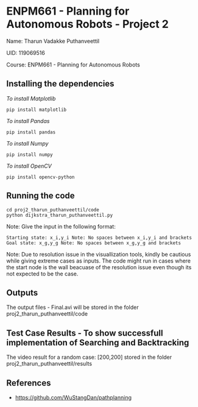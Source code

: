 # ENPM661 - Planning for Autonomous Robots - Project 2
Name: Tharun Vadakke Puthanveettil

UID: 119069516

Course:  ENPM661 - Planning for Autonomous Robots

## Installing the dependencies

*To install Matplotlib*
```
pip install matplotlib
```
*To install Pandas*
```
pip install pandas
```
*To install Numpy*
```
pip install numpy
```
*To install OpenCV*
```
pip install opencv-python
```

## Running the code
```
cd proj2_tharun_puthanveettil/code
python dijkstra_tharun_puthanveettil.py
```
Note:
Give the input in the following format:
```
Starting state: x_i,y_i Note: No spaces between x_i,y_i and brackets
Goal state: x_g,y_g Note: No spaces between x_g,y_g and brackets
```
Note: Due to resolution issue in the visuallization tools, kindly be cautious while giving extreme cases as inputs. The code might run in cases where the start node is the wall beacuase of the resolution issue even though its not expected to be the case.

## Outputs
The output files - Final.avi will be stored in the folder proj2_tharun_puthanveettil/code


## Test Case Results - To show successfull implementation of Searching and Backtracking
The video result for a random case: [200,200] stored in the folder proj2_tharun_puthanveettil/results


## References
- https://github.com/WuStangDan/pathplanning
